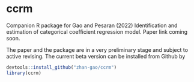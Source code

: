 # ccrm
Companion R package for Gao and Pesaran (2022) Identification and estimation of categorical coefficient regression model. Paper link coming soon.

The paper and the package are in a very preliminary stage and subject to active revising. The current beta version can be installed from Github by
``` r
devtools::install_github("zhan-gao/ccrm")
library(ccrm)
```



